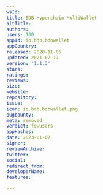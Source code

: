 ```yaml
---
wsId: 
title: BDB Hyperchain MultiWallet
altTitle: 
authors: 
users: 100
appId: io.bdb.bdbwallet
appCountry: 
released: 2020-11-05
updated: 2021-02-17
version: '1.1.3'
stars: 
ratings: 
reviews: 
size: 
website: 
repository: 
issue: 
icon: io.bdb.bdbwallet.png
bugbounty: 
meta: removed
verdict: fewusers
appHashes: 
date: 2023-01-02
signer: 
reviewArchive: 
twitter: 
social: 
redirect_from: 
developerName: 
features: 

---
```


